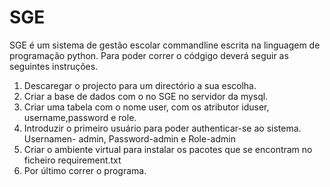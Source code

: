 # SGE
SGE é um sistema de gestão escolar commandline escrita na linguagem de programação python. Para poder correr o códgigo deverá seguir as seguintes instruções.
1. Descaregar o projecto para um directório a sua escolha.
2. Criar a base de dados com o no SGE no servidor da mysql.
3. Criar uma tabela com o nome user, com os atributor iduser, username,password e role.
4. Introduzir o primeiro usuário para poder authenticar-se ao sistema. Usernamen- admin, Password-admin e Role-admin
5. Criar o ambiente virtual para instalar os pacotes que se encontram no ficheiro requirement.txt
6. Por último correr o programa.
